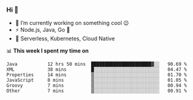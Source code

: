 ### Hi 👋

<!--
**nodejh/nodejh** is a ✨ _special_ ✨ repository because its `README.md` (this file) appears on your GitHub profile.

Here are some ideas to get you started:

- 🔭 I’m currently working on ...
- 🌱 I’m currently learning ...
- 👯 I’m looking to collaborate on ...
- 🤔 I’m looking for help with ...
- 💬 Ask me about ...
- 📫 How to reach me: ...
- 😄 Pronouns: ...
- ⚡ Fun fact: ...
-->

- 🔭 I’m currently working on something cool :wink:
- ⚡ Node.js, Java, Go :thought_balloon:
- 🤖 Serverless, Kubernetes, Cloud Native

📊 **This week I spent my time on**

<!--START_SECTION:waka-->

```text
Java           12 hrs 50 mins  ██████████████████████▓░░   90.69 %
XML            38 mins         █░░░░░░░░░░░░░░░░░░░░░░░░   04.47 %
Properties     14 mins         ▒░░░░░░░░░░░░░░░░░░░░░░░░   01.70 %
JavaScript     8 mins          ▒░░░░░░░░░░░░░░░░░░░░░░░░   01.05 %
Groovy         7 mins          ▒░░░░░░░░░░░░░░░░░░░░░░░░   00.94 %
Other          7 mins          ▒░░░░░░░░░░░░░░░░░░░░░░░░   00.91 %
```

<!--END_SECTION:waka-->


<!--
:traffic_light: **Visitors**

![visitors](https://visitor-badge.glitch.me/badge?page_id=nodejh.nodejh)
-->

